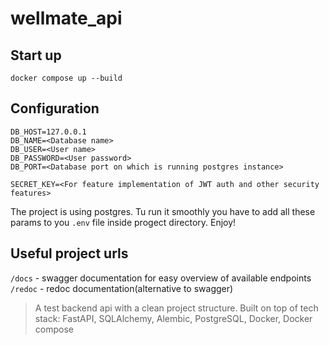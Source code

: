 # wellmate_api

## Start up
`docker compose up --build`

## Configuration
```
DB_HOST=127.0.0.1
DB_NAME=<Database name>
DB_USER=<User name>
DB_PASSWORD=<User password>
DB_PORT=<Database port on which is running postgres instance>

SECRET_KEY=<For feature implementation of JWT auth and other security features> 
```

The project is using postgres. Tu run it smoothly you have to add all these params to you  `.env` file inside progect directory. Enjoy!

## Useful project urls

`/docs` - swagger documentation for easy overview of available endpoints
`/redoc` - redoc documentation(alternative to swagger)


> A test backend api with a clean project structure. Built on top of tech stack: FastAPI, SQLAlchemy, Alembic, PostgreSQL, Docker, Docker compose
